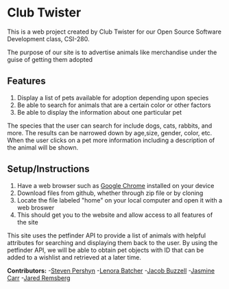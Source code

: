 # Club Twister
This is a web project created by Club Twister for our Open Source Software Development class, CSI-280.

The purpose of our site is to advertise animals like merchandise under the guise of getting them adopted

## Features
1. Display a list of pets available for adoption depending upon species
2. Be able to search for animals that are a certain color or other factors
3. Be able to display the information about one particular pet

The species that the user can search for include dogs, cats, rabbits, and more. The results can be narrowed down by age,size, gender, color, etc. When the user clicks on a pet more information including a description of the animal will be shown.

## Setup/Instructions
1. Have a web browser such as [Google Chrome](https://www.google.com/chrome/) installed on your device
2. Download files from github, whether through zip file or by cloning
3. Locate the file labeled "home" on your local computer and open it with a web broswer
4. This should get you to the website and allow access to all features of the site

This site uses the petfinder API to provide a list of animals with helpful attributes for searching and displaying them back to the user.  By using the petfinder API, we will be able to obtain pet objects with ID that can be added to a wishlist and retrieved at a later time.

**Contributors:**
  -[Steven Pershyn](https://github.com/steven-pershyn)
  -[Lenora Batcher](https://github.com/lenora4321)
  -[Jacob Buzzell](https://github.com/jbuzzell)
  -[Jasmine Carr](https://github.com/jlc0906)
  -[Jared Remsberg](https://github.com/Gumbachi)

